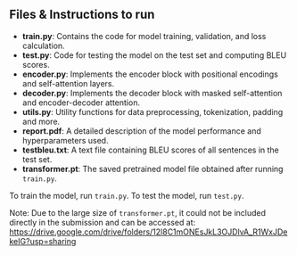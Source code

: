 ## Files & Instructions to run

- **train.py**: Contains the code for model training, validation, and loss calculation.
- **test.py**: Code for testing the model on the test set and computing BLEU scores.
- **encoder.py**: Implements the encoder block with positional encodings and self-attention layers.
- **decoder.py**: Implements the decoder block with masked self-attention and encoder-decoder attention.
- **utils.py**: Utility functions for data preprocessing, tokenization, padding and more.
- **report.pdf**: A detailed description of the model performance and hyperparameters used.
- **testbleu.txt**: A text file containing BLEU scores of all sentences in the test set.
- **transformer.pt**: The saved pretrained model file obtained after running `train.py`.

To train the model, run `train.py`. To test the model, run `test.py`.

Note: Due to the large size of `transformer.pt`, it could not be included directly in the submission and can be accessed at:
https://drive.google.com/drive/folders/12l8C1mONEsJkL3OJDlvA_R1WxJDekeIG?usp=sharing
